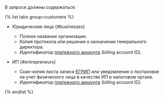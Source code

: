 В запросе должны содержаться:

{% list tabs group=customers %}

- Юридические лица {#businesses}

  * Полное название организации.
  * Копия протокола или решения о назначении генерального директора.
  * Идентификатор [платежного аккаунта](../../billing/concepts/billing-account.md) (billing account ID).

- ИП {#entrepreneurs}

  * Скан-копия листа записи [ЕГРИП](https://egrul.nalog.ru/index.html) или уведомления о постановке на учет физического лица в качестве ИП в налоговом органе.
  * Идентификатор [платежного аккаунта](../../billing/concepts/billing-account.md) (billing account ID).
  
{% endlist %}